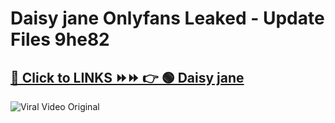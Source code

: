 
 # Daisy jane Onlyfans Leaked - Update Files 9he82

## <h2><a href="https://clipsfans.com/Daisy_jane&ref=git">🔗 Click to LINKS ⏩⏩ 👉 🟢 Daisy jane </a></h2>

<a href="https://clipsfans.com/Daisy_jane&ref=git" rel="nofollow" data-target="animated-image.originalLink"><img src="https://i.ibb.co.com/xMMVF88/686577567.gif" alt="Viral Video Original" style="max-width: 100%; display: inline-block;" data-target="animated-image.originalImage"></a>

